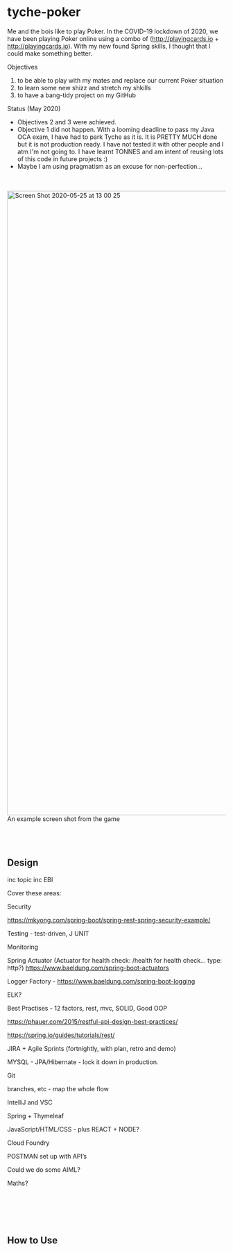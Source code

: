 # tyche-poker


Me and the bois like to play Poker. In the COVID-19 lockdown of 2020, we have been playing Poker online using a combo of (http://playingcards.io + http://playingcards.io). With my new found Spring skills, I thought that I could make something better. 

Objectives
1. to be able to play with my mates and replace our current Poker situation
2. to learn some new shizz and stretch my shkills
3. to have a bang-tidy project on my GitHub

Status (May 2020)
* Objectives 2 and 3 were achieved. 
* Objective 1 did not happen. With a looming deadline to pass my Java OCA exam, I have had to park Tyche as it is. It is PRETTY MUCH done but it is not production ready. I have not tested it with other people and I atm I'm not going to. I have learnt TONNES and am intent of reusing lots of this code in future projects :)
* Maybe I am using pragmatism as an excuse for non-perfection...

<br>
<br>

<img width="1438" alt="Screen Shot 2020-05-25 at 13 00 25" src="https://user-images.githubusercontent.com/34093915/82811054-c7ea0e00-9e87-11ea-8015-c93f484b8e7e.png">
An example screen shot from the game

<br>
<br>
<br>
<br>

## Design
inc topic
inc EBI

Cover these areas:

Security

https://mkyong.com/spring-boot/spring-rest-spring-security-example/

Testing - test-driven, J UNIT

Monitoring 

Spring Actuator (Actuator for health check: /health for health check… type: http?) https://www.baeldung.com/spring-boot-actuators

Logger Factory - https://www.baeldung.com/spring-boot-logging

ELK?

Best Practises - 12 factors, rest, mvc, SOLID, Good OOP

https://phauer.com/2015/restful-api-design-best-practices/

https://spring.io/guides/tutorials/rest/

JIRA + Agile Sprints (fortnightly, with plan, retro and demo)

MYSQL - JPA/Hibernate - lock it down in production.

Git

branches, etc - map the whole flow

IntelliJ and VSC

Spring + Thymeleaf

JavaScript/HTML/CSS - plus REACT + NODE?

Cloud Foundry

POSTMAN set up with API’s

Could we do some AIML?

Maths?

<br>
<br>
<br>
<br>

## How to Use






